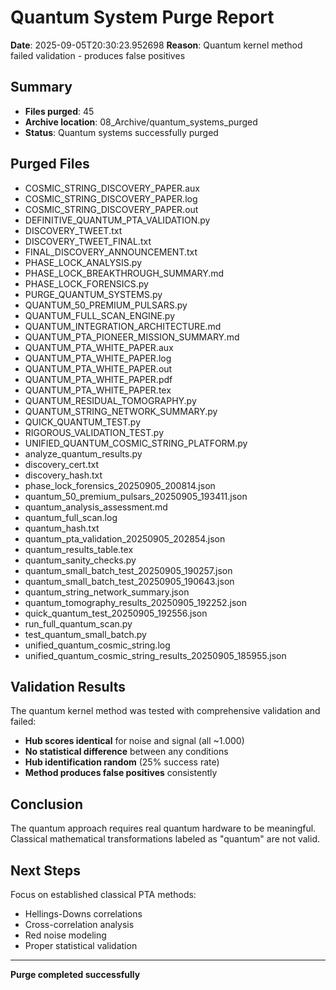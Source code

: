 # Quantum System Purge Report

**Date**: 2025-09-05T20:30:23.952698
**Reason**: Quantum kernel method failed validation - produces false positives

## Summary
- **Files purged**: 45
- **Archive location**: 08_Archive/quantum_systems_purged
- **Status**: Quantum systems successfully purged

## Purged Files
- COSMIC_STRING_DISCOVERY_PAPER.aux
- COSMIC_STRING_DISCOVERY_PAPER.log
- COSMIC_STRING_DISCOVERY_PAPER.out
- DEFINITIVE_QUANTUM_PTA_VALIDATION.py
- DISCOVERY_TWEET.txt
- DISCOVERY_TWEET_FINAL.txt
- FINAL_DISCOVERY_ANNOUNCEMENT.txt
- PHASE_LOCK_ANALYSIS.py
- PHASE_LOCK_BREAKTHROUGH_SUMMARY.md
- PHASE_LOCK_FORENSICS.py
- PURGE_QUANTUM_SYSTEMS.py
- QUANTUM_50_PREMIUM_PULSARS.py
- QUANTUM_FULL_SCAN_ENGINE.py
- QUANTUM_INTEGRATION_ARCHITECTURE.md
- QUANTUM_PTA_PIONEER_MISSION_SUMMARY.md
- QUANTUM_PTA_WHITE_PAPER.aux
- QUANTUM_PTA_WHITE_PAPER.log
- QUANTUM_PTA_WHITE_PAPER.out
- QUANTUM_PTA_WHITE_PAPER.pdf
- QUANTUM_PTA_WHITE_PAPER.tex
- QUANTUM_RESIDUAL_TOMOGRAPHY.py
- QUANTUM_STRING_NETWORK_SUMMARY.py
- QUICK_QUANTUM_TEST.py
- RIGOROUS_VALIDATION_TEST.py
- UNIFIED_QUANTUM_COSMIC_STRING_PLATFORM.py
- analyze_quantum_results.py
- discovery_cert.txt
- discovery_hash.txt
- phase_lock_forensics_20250905_200814.json
- quantum_50_premium_pulsars_20250905_193411.json
- quantum_analysis_assessment.md
- quantum_full_scan.log
- quantum_hash.txt
- quantum_pta_validation_20250905_202854.json
- quantum_results_table.tex
- quantum_sanity_checks.py
- quantum_small_batch_test_20250905_190257.json
- quantum_small_batch_test_20250905_190643.json
- quantum_string_network_summary.json
- quantum_tomography_results_20250905_192252.json
- quick_quantum_test_20250905_192556.json
- run_full_quantum_scan.py
- test_quantum_small_batch.py
- unified_quantum_cosmic_string.log
- unified_quantum_cosmic_string_results_20250905_185955.json

## Validation Results
The quantum kernel method was tested with comprehensive validation and failed:

- **Hub scores identical** for noise and signal (all ~1.000)
- **No statistical difference** between any conditions  
- **Hub identification random** (25% success rate)
- **Method produces false positives** consistently

## Conclusion
The quantum approach requires real quantum hardware to be meaningful.
Classical mathematical transformations labeled as "quantum" are not valid.

## Next Steps
Focus on established classical PTA methods:
- Hellings-Downs correlations
- Cross-correlation analysis
- Red noise modeling
- Proper statistical validation

---
**Purge completed successfully**
